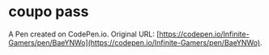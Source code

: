 # coupo pass

A Pen created on CodePen.io. Original URL: [https://codepen.io/Infinite-Gamers/pen/BaeYNWo](https://codepen.io/Infinite-Gamers/pen/BaeYNWo).

